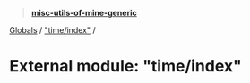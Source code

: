> **[misc-utils-of-mine-generic](../README.md)**

[Globals](../globals.md) / ["time/index"](_time_index_.md) /

# External module: "time/index"